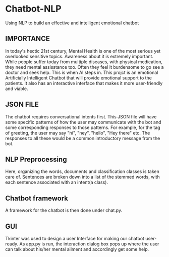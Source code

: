 # Chatbot-NLP
Using NLP to build an effective and intelligent emotional chatbot 
## IMPORTANCE 
In today's hectic 21st century, Mental Health is one of the most serious yet overlooked sensitive topics. Awareness about it is extremely important. While people suffer today from multiple diseases, with physical medication, they need mental assisstance too. Often they feel it burdensome to go see a doctor and seek help. This is when AI steps in. This projct is an emotional Artificially Intelligent Chatbot that will provide emotional support to the patients. It also has an interactive interface that makes it more user-friendly and viable. 
## JSON FILE
The chatbot requires conversational intents first. This JSON file will have some specific patterns of how the user may communicate with the bot and some corresponding responses to those patterns. For example, for the tag of greeting, the user may say "hi", "hey", "hello", "Hey there" etc. The responses to all these would be a common introductory message from the bot. 
## NLP Preprocessing
Here, organizing the words, documents and classification classes is taken care of. Sentences are broken down into a list of the stemmed words, with each sentence associated with an intent(a class).
## Chatbot framework
A framework for the chatbot is then done under chat.py.
## GUI
Tkinter was used to design a user Interface for making our chatbot user-ready. As app.py is run, the interaction dialog box pops up where the user can talk about his/her mental ailment and accordingly get some help. 
